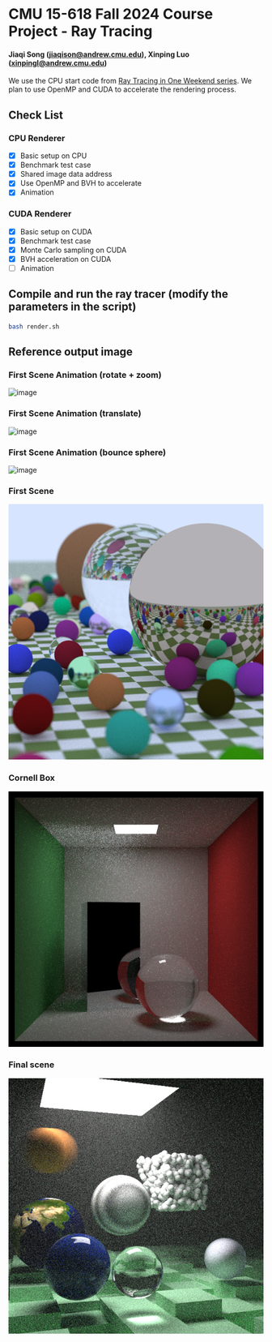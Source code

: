 # CMU 15-618 Fall 2024 Course Project - Ray Tracing

#### Jiaqi Song (<jiaqison@andrew.cmu.edu>), Xinping Luo (<xinpingl@andrew.cmu.edu>)

We use the CPU start code from [Ray Tracing in One Weekend series](https://raytracing.github.io/). We plan to use OpenMP and CUDA to accelerate the rendering process.

## Check List

### CPU Renderer

- [x] Basic setup on CPU
- [x] Benchmark test case
- [x] Shared image data address
- [x] Use OpenMP and BVH to accelerate
- [x] Animation

### CUDA Renderer

- [x] Basic setup on CUDA 
- [x] Benchmark test case
- [x] Monte Carlo sampling on CUDA 
- [x] BVH acceleration on CUDA 
- [ ] Animation

## Compile and run the ray tracer (modify the parameters in the script)

```bash
bash render.sh
```

## Reference output image

### First Scene Animation (rotate + zoom)
![image](./images/animation1.gif)

### First Scene Animation (translate)
![image](./images/animation2.gif)

### First Scene Animation (bounce sphere)
![image](./images/animation3.gif)

### First Scene
![image](./images/first_scene.png)

### Cornell Box
![image](./images/cornell_box.png)

### Final scene
![image](./images/final_scene.png)

